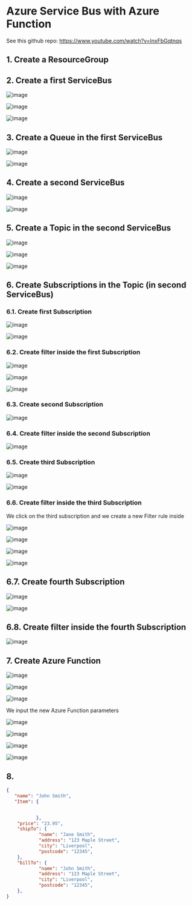 # Azure Service Bus with Azure Function

See this github repo: https://www.youtube.com/watch?v=lnxFbGqtnqs

## 1. Create a ResourceGroup



## 2. Create a first ServiceBus

![image](https://github.com/luiscoco/Azure-Service-Bus-with-Azure-Function/assets/32194879/8a6f4999-ac8b-4f7e-a277-ee6988427d36)

![image](https://github.com/luiscoco/Azure-Service-Bus-with-Azure-Function/assets/32194879/313461b6-3564-4ab9-9acc-99f7a5287651)

![image](https://github.com/luiscoco/Azure-Service-Bus-with-Azure-Function/assets/32194879/2abcc611-3fe9-4d87-9ad6-94c63cd16a3b)

## 3. Create a Queue in the first ServiceBus

![image](https://github.com/luiscoco/Azure-Service-Bus-with-Azure-Function/assets/32194879/87657b4b-4dfc-4e38-b6dd-4dc36b1d8879)

![image](https://github.com/luiscoco/Azure-Service-Bus-with-Azure-Function/assets/32194879/debcb045-72b1-446d-b24c-6ce4baf7bf60)

## 4. Create a second ServiceBus

![image](https://github.com/luiscoco/Azure-Service-Bus-with-Azure-Function/assets/32194879/69e04420-1c60-4a8c-b0fa-1d98b7d9c0ec)

![image](https://github.com/luiscoco/Azure-Service-Bus-with-Azure-Function/assets/32194879/5f78dd13-d76f-4f3b-a910-350e47babd71)

## 5. Create a Topic in the second ServiceBus

![image](https://github.com/luiscoco/Azure-Service-Bus-with-Azure-Function/assets/32194879/6af393a6-3e27-451b-931b-5d6f01c03202)

![image](https://github.com/luiscoco/Azure-Service-Bus-with-Azure-Function/assets/32194879/360c4c2b-ddf0-483a-9ae5-7f3de3765175)

![image](https://github.com/luiscoco/Azure-Service-Bus-with-Azure-Function/assets/32194879/ff1da3e9-9985-4646-bf25-2e609b659551)

## 6. Create Subscriptions in the Topic (in second ServiceBus)

### 6.1. Create first Subscription

![image](https://github.com/luiscoco/Azure-Service-Bus-with-Azure-Function/assets/32194879/f364c686-9b75-4ea8-8e29-f7d81664ea00)

![image](https://github.com/luiscoco/Azure-Service-Bus-with-Azure-Function/assets/32194879/c1ca7db8-1de6-4684-9414-bb62bd9a8f2f)

### 6.2. Create filter inside the first Subscription

![image](https://github.com/luiscoco/Azure-Service-Bus-with-Azure-Function/assets/32194879/e3956b8c-1833-4d53-9042-82362d4723d5)

![image](https://github.com/luiscoco/Azure-Service-Bus-with-Azure-Function/assets/32194879/bdf2fa8f-9e88-4731-9531-4656532fb1da)

![image](https://github.com/luiscoco/Azure-Service-Bus-with-Azure-Function/assets/32194879/6bb81662-d4f2-4efc-84e4-bfc81a43ff7d)

### 6.3. Create second Subscription

![image](https://github.com/luiscoco/Azure-Service-Bus-with-Azure-Function/assets/32194879/1e14493b-d190-415a-b629-eee6be97b959)

### 6.4. Create filter inside the second Subscription

![image](https://github.com/luiscoco/Azure-Service-Bus-with-Azure-Function/assets/32194879/14bed329-eb59-4822-ab6d-fdfee6b8e1bb)

### 6.5. Create third Subscription

![image](https://github.com/luiscoco/Azure-Service-Bus-with-Azure-Function/assets/32194879/b4b3a4bc-72cb-4821-bff6-57c35c75216b)

![image](https://github.com/luiscoco/Azure-Service-Bus-with-Azure-Function/assets/32194879/f2a4d77b-e886-49ad-acf0-9021dbca1b99)

### 6.6. Create filter inside the third Subscription

We click on the third subscription and we create a new Filter rule inside

![image](https://github.com/luiscoco/Azure-Service-Bus-with-Azure-Function/assets/32194879/8d200a86-1a71-4740-8723-38a3a08ea5ea)

![image](https://github.com/luiscoco/Azure-Service-Bus-with-Azure-Function/assets/32194879/7991da1e-1129-4b1d-be7f-72d3a56305b9)

![image](https://github.com/luiscoco/Azure-Service-Bus-with-Azure-Function/assets/32194879/c7b0e089-c6a0-4ece-8e4f-3ac3f71c22fe)

![image](https://github.com/luiscoco/Azure-Service-Bus-with-Azure-Function/assets/32194879/161eb916-5244-40e9-bed3-762828bdca82)

## 6.7. Create fourth Subscription

![image](https://github.com/luiscoco/Azure-Service-Bus-with-Azure-Function/assets/32194879/69acaf3a-b144-498e-80ec-70179b6993a3)

![image](https://github.com/luiscoco/Azure-Service-Bus-with-Azure-Function/assets/32194879/6f12358d-3b02-42a0-8da2-1c01698ef954)

## 6.8. Create filter inside the fourth Subscription

![image](https://github.com/luiscoco/Azure-Service-Bus-with-Azure-Function/assets/32194879/6beef556-f538-4e39-9328-a3ae09d5c87e)

## 7. Create Azure Function

![image](https://github.com/luiscoco/Azure-Service-Bus-with-Azure-Function/assets/32194879/c6b87296-e14b-41c4-b312-8b37481ddc0b)

![image](https://github.com/luiscoco/Azure-Service-Bus-with-Azure-Function/assets/32194879/c4ba985d-6f59-49fa-80c5-070b96e272e8)

![image](https://github.com/luiscoco/Azure-Service-Bus-with-Azure-Function/assets/32194879/932561ea-2e90-4c3a-80aa-3c542b4a8de3)

We input the new Azure Function parameters

![image](https://github.com/luiscoco/Azure-Service-Bus-with-Azure-Function/assets/32194879/cdee835f-607e-43d2-926f-ef36c90e47ed)

![image](https://github.com/luiscoco/Azure-Service-Bus-with-Azure-Function/assets/32194879/e32ad0d7-e7b5-487e-a3c3-0644a054a505)

![image](https://github.com/luiscoco/Azure-Service-Bus-with-Azure-Function/assets/32194879/31a9fb59-cc9f-418a-a1cd-59fe05a8b6a7)

![image](https://github.com/luiscoco/Azure-Service-Bus-with-Azure-Function/assets/32194879/60f8e962-efed-4993-8dc2-73b6e57d5662)

## 8. 

```json
{
   "name": "John Smith",
   "Item": {


           },
    "price": "23.95",
    "shipTo": {
            "name": "Jane Smith",
            "address": "123 Maple Street",
            "city": "Liverpool",
            "postcode": "12345",
    },
    "billTo": {
            "name": "John Smith",
            "address": "123 Maple Street",
            "city": "Liverpool",
            "postcode": "12345",
    },
}
```
